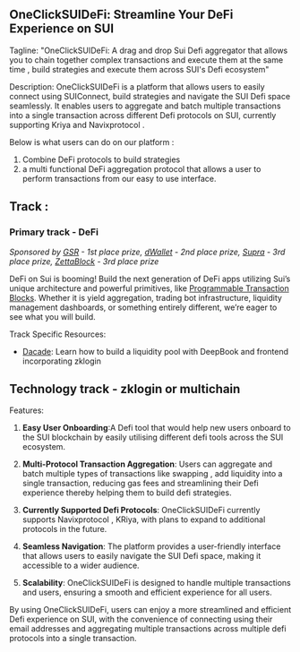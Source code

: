 ## OneClickSUIDeFi: Streamline Your DeFi Experience on SUI

Tagline: "OneClickSUIDeFi: A drag and drop Sui Defi aggregator that allows you to chain together complex transactions and execute them at the same time , build strategies and execute them across SUI's Defi ecosystem"

Description: OneClickSUIDeFi is a platform that allows users to easily connect using SUIConnect, build strategies and navigate the SUI Defi space seamlessly. It enables users to aggregate and batch multiple transactions into a single transaction across different Defi protocols on SUI, currently supporting  Kriya and Navixprotocol .

Below is what users can do on our platform :

1. Combine DeFi protocols to build strategies
2. a multi functional DeFi aggregation protocol that allows a user to perform transactions from our easy to use interface.

## Track :

### Primary track - DeFi

*Sponsored by [GSR](https://www.gsr.io/) - 1st place prize, [dWallet](https://dwallet.io/) - 2nd place prize, [Supra](https://supra.com/) - 3rd place prize, [ZettaBlock](https://www.zettablock.com/) - 3rd place prize*

DeFi on Sui is booming! Build the next generation of DeFi apps utilizing Sui’s unique architecture and powerful primitives, like [Programmable Transaction Blocks](https://blog.sui.io/programmable-transaction-blocks-explained/). Whether it is yield aggregation, trading bot infrastructure, liquidity management dashboards, or something entirely different, we’re eager to see what you will build.

Track Specific Resources:

- [Dacade](https://dacade.org/communities/sui/challenges/19885730-fb83-477a-b95b-4ab265b61438): Learn how to build a liquidity pool with DeepBook and frontend incorporating zklogin

## Technology track - zklogin or multichain

Features:

1. **Easy User Onboarding**:A Defi tool that would help new users onboard to the SUI blockchain by easily utilising different defi tools across the SUI ecosystem.

2. **Multi-Protocol Transaction Aggregation**: Users can aggregate and batch multiple types of transactions like swapping , add liquidity into a single transaction, reducing gas fees and streamlining their Defi experience thereby helping them to build defi strategies.

3. **Currently Supported Defi Protocols**: OneClickSUIDeFi currently supports Navixprotocol , KRiya, with plans to expand to additional protocols in the future.

4. **Seamless Navigation**: The platform provides a user-friendly interface that allows users to easily navigate the SUI Defi space, making it accessible to a wider audience.

5. **Scalability**: OneClickSUIDeFi is designed to handle multiple transactions and users, ensuring a smooth and efficient experience for all users.

By using OneClickSUIDeFi, users can enjoy a more streamlined and efficient Defi experience on SUI, with the convenience of connecting using their email addresses and aggregating multiple transactions across multiple defi protocols into a single transaction.